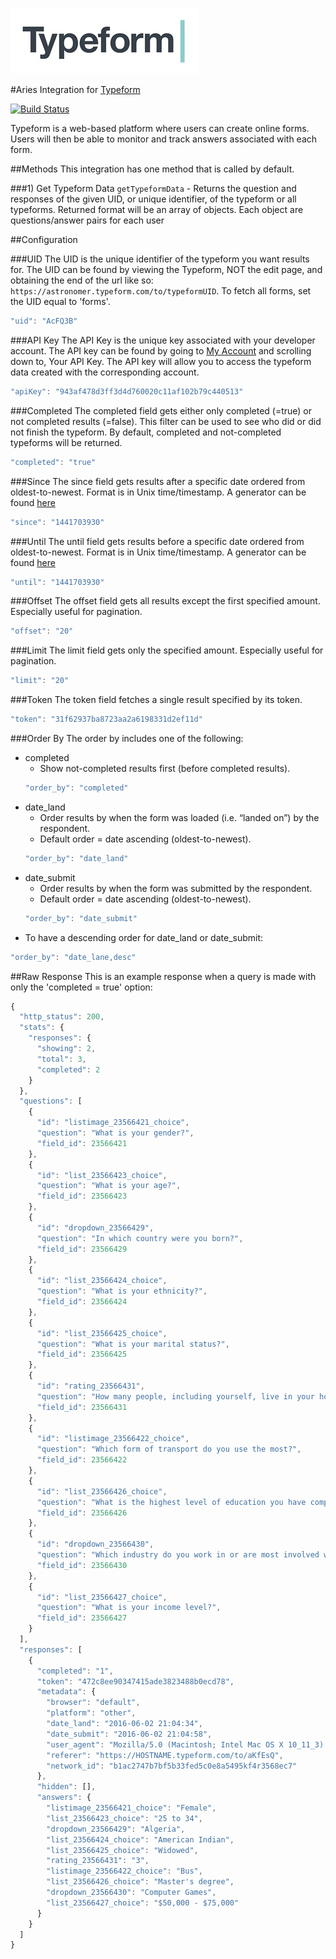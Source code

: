![alt text](/img/logo.jpeg "Aries Integration for Typeform")

#Aries Integration for [Typeform](https://www.typeform.com/help/data-api/)

[![Build Status][ci-badge]][ci-link]

Typeform is a web-based platform where users can create online forms. Users will then be able to monitor and track answers associated with each form.

##Methods
This integration has one method that is called by default.

###1) Get Typeform Data
`getTypeformData` - Returns the question and responses of the given UID, or unique identifier, of the typeform or all typeforms. Returned format will be an array of objects. Each object are questions/answer pairs for each user


##Configuration

###UID
The UID is the unique identifier of the typeform you want results for. The UID can be found by viewing the Typeform, NOT the edit page, and obtaining the end of the url like so: `https://astronomer.typeform.com/to/typeformUID`. To fetch all forms, set the UID equal to 'forms'.
```javascript
"uid": "AcFQ3B"
```

###API Key
The API Key is the unique key associated with your developer account. The API key can be found by going to [My Account](https://admin.typeform.com/account) and scrolling down to, Your API Key. The API key will allow you to access the typeform data created with the corresponding account.
```javascript
"apiKey": "943af478d3ff3d4d760020c11af102b79c440513"
```

###Completed
The completed field gets either only completed (=true) or not completed results (=false). This filter can be used to see who did or did not finish the typeform. By default, completed and not-completed typeforms will be returned.
```javascript
"completed": "true"
```

###Since
The since field gets results after a specific date ordered from oldest-to-newest. Format is in Unix time/timestamp. A generator can be found [here](http://www.timestampgenerator.com/)
```javascript
"since": "1441703930"
```

###Until
The until field gets results before a specific date ordered from oldest-to-newest. Format is in Unix time/timestamp. A generator can be found [here](http://www.timestampgenerator.com/)
```javascript
"until": "1441703930"
```

###Offset
The offset field gets all results except the first specified amount. Especially useful for pagination.
```javascript
"offset": "20"
```

###Limit
The limit field gets only the specified amount. Especially useful for pagination.
```javascript
"limit": "20"
```

###Token
The token field fetches a single result specified by its token.
```javascript
"token": "31f62937ba8723aa2a6198331d2ef11d"
```

###Order By
The order by includes one of the following:
* completed
	* Show not-completed results first (before completed results).
	```javascript
	"order_by": "completed"
	```
* date_land
	* Order results by when the form was loaded (i.e. “landed on”) by the respondent.
	* Default order = date ascending (oldest-to-newest).
	```javascript
	"order_by": "date_land"
	```
* date_submit
	* Order results by when the form was submitted by the respondent.
	* Default order = date ascending (oldest-to-newest).
	```javascript
	"order_by": "date_submit"
	```
* To have a descending order for date_land or date_submit:
```javascript
"order_by": "date_lane,desc"
```

##Raw Response
This is an example response when a query is made with only the 'completed = true' option:
```javascript
{
  "http_status": 200,
  "stats": {
	"responses": {
	  "showing": 2,
	  "total": 3,
	  "completed": 2
	}
  },
  "questions": [
	{
	  "id": "listimage_23566421_choice",
	  "question": "What is your gender?",
	  "field_id": 23566421
	},
	{
	  "id": "list_23566423_choice",
	  "question": "What is your age?",
	  "field_id": 23566423
	},
	{
	  "id": "dropdown_23566429",
	  "question": "In which country were you born?",
	  "field_id": 23566429
	},
	{
	  "id": "list_23566424_choice",
	  "question": "What is your ethnicity?",
	  "field_id": 23566424
	},
	{
	  "id": "list_23566425_choice",
	  "question": "What is your marital status?",
	  "field_id": 23566425
	},
	{
	  "id": "rating_23566431",
	  "question": "How many people, including yourself, live in your household?",
	  "field_id": 23566431
	},
	{
	  "id": "listimage_23566422_choice",
	  "question": "Which form of transport do you use the most?",
	  "field_id": 23566422
	},
	{
	  "id": "list_23566426_choice",
	  "question": "What is the highest level of education you have completed?",
	  "field_id": 23566426
	},
	{
	  "id": "dropdown_23566430",
	  "question": "Which industry do you work in or are most involved with?",
	  "field_id": 23566430
	},
	{
	  "id": "list_23566427_choice",
	  "question": "What is your income level?",
	  "field_id": 23566427
	}
  ],
  "responses": [
	{
	  "completed": "1",
	  "token": "472c8ee90347415ade3823488b0ecd78",
	  "metadata": {
		"browser": "default",
		"platform": "other",
		"date_land": "2016-06-02 21:04:34",
		"date_submit": "2016-06-02 21:04:58",
		"user_agent": "Mozilla/5.0 (Macintosh; Intel Mac OS X 10_11_3) AppleWebKit/537.36 (KHTML, like Gecko) Chrome/50.0.2661.102 Safari/537.36",
		"referer": "https://HOSTNAME.typeform.com/to/aKfEsQ",
		"network_id": "b1ac2747b7bf5b33fed5c0e8a5495kf4r3568ec7"
	  },
	  "hidden": [],
	  "answers": {
		"listimage_23566421_choice": "Female",
		"list_23566423_choice": "25 to 34",
		"dropdown_23566429": "Algeria",
		"list_23566424_choice": "American Indian",
		"list_23566425_choice": "Widowed",
		"rating_23566431": "3",
		"listimage_23566422_choice": "Bus",
		"list_23566426_choice": "Master's degree",
		"dropdown_23566430": "Computer Games",
		"list_23566427_choice": "$50,000 - $75,000"
	  }
	}
  ]
}
```

[ci-link]: https://circleci.com/gh/aries-data/aries-activity-typeform-source
[ci-badge]: https://circleci.com/gh/aries-data/aries-activity-typeform-source.svg?style=svg
